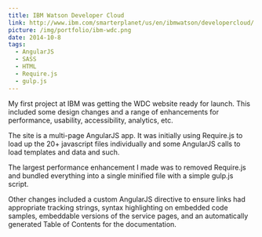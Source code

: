 ```yaml
---
title: IBM Watson Developer Cloud
link: http://www.ibm.com/smarterplanet/us/en/ibmwatson/developercloud/
picture: /img/portfolio/ibm-wdc.png
date: 2014-10-8
tags:
  - AngularJS
  - SASS
  - HTML
  - Require.js
  - gulp.js
---
```


My first project at IBM was getting the WDC website ready for launch. This included some design changes and
a range of enhancements for performance, usability, accessibility, analytics, etc.

The site is a multi-page AngularJS app. It was initially using Require.js to load up the 20+ javascript files
individually and some AngularJS calls to load templates and data and such.

The largest performance enhancement I made was to removed Require.js and bundled everything into a single minified file with a
simple gulp.js script.

Other changes included a custom AngularJS directive to ensure links had appropriate tracking strings,
syntax highlighting on embedded code samples,
embeddable versions of the service pages,
and an automatically generated Table of Contents for the documentation.

